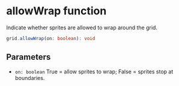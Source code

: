 # allowWrap function

Indicate whether sprites are allowed to wrap around the grid.

```typescript
grid.allowWrap(on: boolean): void
```

## Parameters

- `on: boolean` True = allow sprites to wrap; False = sprites stop at boundaries.